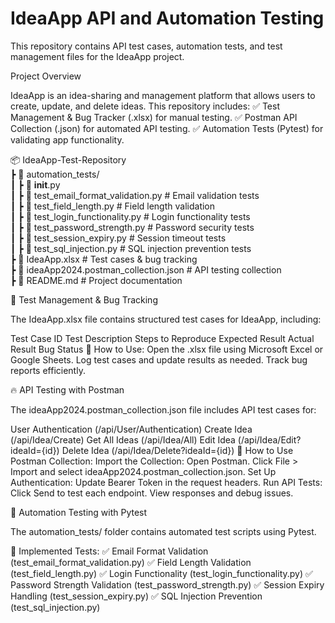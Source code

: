 # IdeaApp API and Automation Testing
This repository contains API test cases, automation tests, and test management files for the IdeaApp project.

Project Overview

IdeaApp is an idea-sharing and management platform that allows users to create, update, and delete ideas. This repository includes:
✅ Test Management & Bug Tracker (.xlsx) for manual testing.
✅ Postman API Collection (.json) for automated API testing.
✅ Automation Tests (Pytest) for validating app functionality.

📦 IdeaApp-Test-Repository  
 ┣ 📂 automation_tests/  
 ┃ ┣ 📜 __init__.py  
 ┃ ┣ 📜 test_email_format_validation.py   # Email validation tests  
 ┃ ┣ 📜 test_field_length.py              # Field length validation  
 ┃ ┣ 📜 test_login_functionality.py       # Login functionality tests  
 ┃ ┣ 📜 test_password_strength.py         # Password security tests  
 ┃ ┣ 📜 test_session_expiry.py            # Session timeout tests  
 ┃ ┣ 📜 test_sql_injection.py             # SQL injection prevention tests  
 ┣ 📜 IdeaApp.xlsx                         # Test cases & bug tracking  
 ┣ 📜 ideaApp2024.postman_collection.json  # API testing collection  
 ┣ 📜 README.md                            # Project documentation  

 📝 Test Management & Bug Tracking

The IdeaApp.xlsx file contains structured test cases for IdeaApp, including:

Test Case ID
Test Description
Steps to Reproduce
Expected Result
Actual Result
Bug Status
📌 How to Use:
Open the .xlsx file using Microsoft Excel or Google Sheets.
Log test cases and update results as needed.
Track bug reports efficiently.

🔥 API Testing with Postman

The ideaApp2024.postman_collection.json file includes API test cases for:

User Authentication (/api/User/Authentication)
Create Idea (/api/Idea/Create)
Get All Ideas (/api/Idea/All)
Edit Idea (/api/Idea/Edit?ideaId={id})
Delete Idea (/api/Idea/Delete?ideaId={id})
🚀 How to Use Postman Collection:
Import the Collection:
Open Postman.
Click File > Import and select ideaApp2024.postman_collection.json.
Set Up Authentication:
Update Bearer Token in the request headers.
Run API Tests:
Click Send to test each endpoint.
View responses and debug issues.

🤖 Automation Testing with Pytest

The automation_tests/ folder contains automated test scripts using Pytest.

🧪 Implemented Tests:
✅ Email Format Validation (test_email_format_validation.py)
✅ Field Length Validation (test_field_length.py)
✅ Login Functionality (test_login_functionality.py)
✅ Password Strength Validation (test_password_strength.py)
✅ Session Expiry Handling (test_session_expiry.py)
✅ SQL Injection Prevention (test_sql_injection.py)

